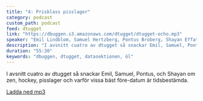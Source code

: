 ```yaml
---
title: "4: Prisklass pisslager"
category: podcast
custom_path: podcast
feed: dtugget
link: "https://dbuggen.s3.amazonaws.com/dtugget/dtugget-ocho.mp3"
speaker: "Emil Lindblom, Samuel Hertzberg, Pontus Broberg, Shayan Effati"
description: "I avsnitt cuatro av dtugget så snackar Emil, Samuel, Pontus, och Shayan om zen, hockey, pisslager och varför vissa bäst före-datum är tidsbestämda."
duration: "55:30"
keywords: "dbuggen, dtugget, datasektionen, öl"
---
```

<script src="/audiojs/audio.min.js"></script>
<script>
  audiojs.events.ready(function() {
    var as = audiojs.createAll();
  });
</script>

I avsnitt cuatro av dtugget så snackar Emil, Samuel, Pontus, och Shayan om zen, hockey, pisslager och varför vissa bäst före-datum är tidsbestämda.

<audio src="{{ page.link }}" preload="auto"></audio>

<p class="center">
  <a class="center" href="{{ page.link }}">Ladda ned mp3</a>
</p>

